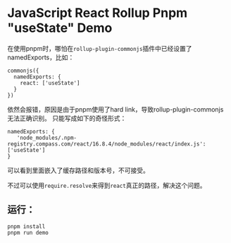 JavaScript React Rollup Pnpm "useState" Demo
=======================================

在使用pnpm时，哪怕在`rollup-plugin-commonjs`插件中已经设置了namedExports，比如：

```
commonjs({
  namedExports: {
    react: ['useState']
  }
})
```

依然会报错，原因是由于pnpm使用了hard link，导致rollup-plugin-commonjs无法正确识别。
只能写成如下的奇怪形式：

```
namedExports: {
   'node_modules/.npm-registry.compass.com/react/16.8.4/node_modules/react/index.js': ['useState']
}
```

可以看到里面嵌入了缓存路径和版本号，不可接受。

不过可以使用`require.resolve`来得到`react`真正的路径，解决这个问题。

## 运行：

```
pnpm install
pnpm run demo
```
